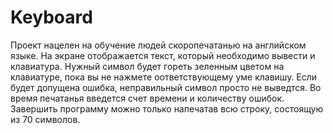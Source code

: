 # Keyboard
Проект нацелен на обучение людей скоропечатанью на английском языке. 
На экране отображается текст, который необходимо вывести и клавиатура. Нужный символ будет гореть зеленным цветом на клавиатуре, пока вы не нажмете оответствующему уме клавишу. Если будет допущена ошибка, неправильный символ просто не выведтся. 
Во время печатанья введется счет времени и количеству ошибок.
Завершить программу можно только напечатав всю строку, состоящую из 70 символов.
